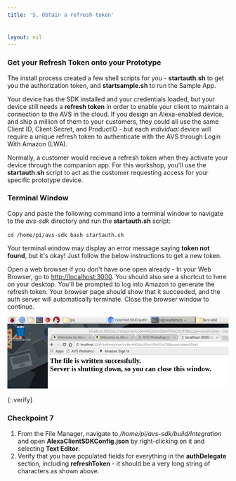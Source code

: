 ```yaml
---
title: '5. Obtain a refresh token'


layout: nil
---
```


### Get your Refresh Token onto your Prototype

The install process created a few shell scripts for you - **startauth.sh** to get you the authorization token, and **startsample.sh** to run the Sample App.

Your device has the SDK installed and your credentials loaded, but your device still needs a **refresh token** in order to enable your client to maintain a connection to the AVS in the cloud.  If you design an Alexa-enabled device, and ship a million of them to your customers, they could all use the same Client ID, Client Secret, and ProductID - but each *individual* device will require a unique refresh token to authenticate with the AVS through Login With Amazon (LWA).

Normally, a customer would recieve a refresh token when they activate your device through the companion app.  For this workshop, you'll use the **startauth.sh** script to act as the customer requesting access for your specific prototype device.

### Terminal Window

Copy and paste the following command into a terminal window to navigate to the *avs-sdk* directory and run the **startauth.sh** script:

`cd /home/pi/avs-sdk
bash startauth.sh`

Your terminal window may display an error message saying **token not found**, but it's okay!  Just follow the below instructions to get a new token.

Open a web browser if you don't have one open already - In your Web Browser, go to [http://localhost:3000](http://localhost:3000).  You should also see a shortcut to here on your desktop. 
You'll be prompted to log into Amazon to generate the refresh token.
Your browser page should show that it succeeded, and the auth server will automatically terminate.  Close the browser window to continue.

![refresh token success](../assets/refresh_token.png)


{:.verify}
### Checkpoint 7

1. From the File Manager, navigate to */home/pi/avs-sdk/build/Integration* and open **AlexaClientSDKConfig.json** by right-clicking on it and selecting **Text Editor**.
2. Verify that you have populated fields for everything in the **authDelegate** section, including **refreshToken** - it should be a very long string of characters as shown above.
